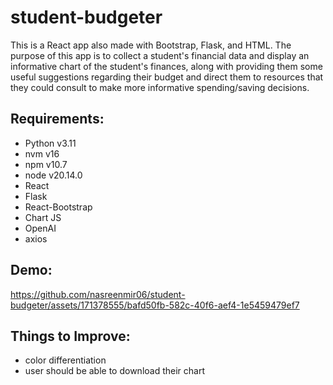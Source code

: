 # student-budgeter

This is a React app also made with Bootstrap, Flask, and HTML. The purpose of this app is to collect a student's financial data and display an informative chart of the student's finances, along with providing them some useful suggestions regarding their budget and direct them to resources that they could consult to make more informative spending/saving decisions.

## Requirements:
- Python v3.11
- nvm v16
- npm v10.7
- node v20.14.0
- React
- Flask
- React-Bootstrap
- Chart JS
- OpenAI
- axios

## Demo:

https://github.com/nasreenmir06/student-budgeter/assets/171378555/bafd50fb-582c-40f6-aef4-1e5459479ef7

## Things to Improve:
- color differentiation
- user should be able to download their chart


